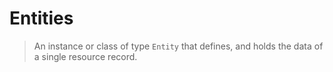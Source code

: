 # Entities

> An instance or class of type `Entity` that defines, and holds the data of a single resource record.



